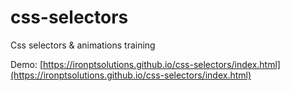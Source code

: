 # css-selectors
Css selectors & animations training

Demo: [https://ironptsolutions.github.io/css-selectors/index.html](https://ironptsolutions.github.io/css-selectors/index.html)
